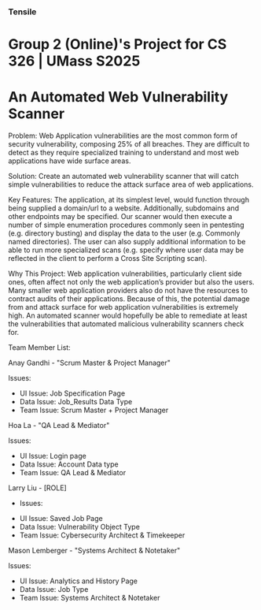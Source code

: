 ### Tensile
# Group 2 (Online)'s Project for CS 326 | UMass S2025
# An Automated Web Vulnerability Scanner

Problem: Web Application vulnerabilities are the most common form of security vulnerability, composing 25% of all breaches. They are difficult to detect as they require specialized training to understand and most web applications have wide surface areas.

Solution: Create an automated web vulnerability scanner that will catch simple vulnerabilities to reduce the attack surface area of web applications.

Key Features: The application, at its simplest level, would function through being supplied a domain/url to a website. Additionally, subdomains and other endpoints may be specified. Our scanner would then execute a number of simple enumeration procedures commonly seen in pentesting (e.g. directory busting) and display the data to the user (e.g. Commonly named directories). The user can also supply additional information to be able to run more specialized scans (e.g. specify where user data may be reflected in the client to perform a Cross Site Scripting scan). 

Why This Project: Web application vulnerabilities, particularly client side ones, often affect not only the web application’s provider but also the users. Many smaller web application providers also do not have the resources to contract audits of their applications. Because of this, the potential damage from and attack surface for web application vulnerabilities is extremely high. An automated scanner would hopefully be able to remediate at least the vulnerabilities that automated malicious vulnerability scanners check for.

Team Member List:

Anay Gandhi - "Scrum Master & Project Manager"

Issues:
+ UI Issue: Job Specification Page
+ Data Issue: Job_Results Data Type
+ Team Issue: Scrum Master + Project Manager
  
Hoa La - "QA Lead & Mediator"

Issues: 
+ UI Issue: Login page 
+ Data Issue: Account Data type 
+ Team Issue:  QA Lead & Mediator


Larry Liu - [ROLE]
- Issues:
+ UI Issue: Saved Job Page
+ Data Issue: Vulnerability Object Type
+ Team Issue: Cybersecurity Architect & Timekeeper
  
Mason Lemberger - "Systems Architect & Notetaker"

Issues:
+ UI Issue: Analytics and History Page
+ Data Issue: Job Type
+ Team Issue: Systems Architect & Notetaker
